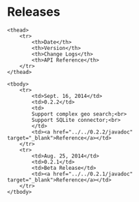 # Releases 

<table class="table table-striped table-bordered">

    <thead>
        <tr>
            <th>Date</th>
            <th>Version</th>
            <th>Change Logs</th>
            <th>API Reference</th>
        </tr>
    </thead>

    <tbody>
        <tr>
            <td>Sept. 16, 2014</td>
            <td>0.2.2</td>
            <td>
            Support complex geo search;<br>
            Support SQLite connector;<br>
            </td>
            <td><a href="../../0.2.2/javadoc" target="_blank">Reference</a></td>
        </tr>
        <tr>
            <td>Aug. 25, 2014</td>
            <td>0.2.1</td>
            <td>Beta Release</td>
            <td><a href="../../0.2.1/javadoc" target="_blank">Reference</a></td>
        </tr>
    </tbody>
</table>
